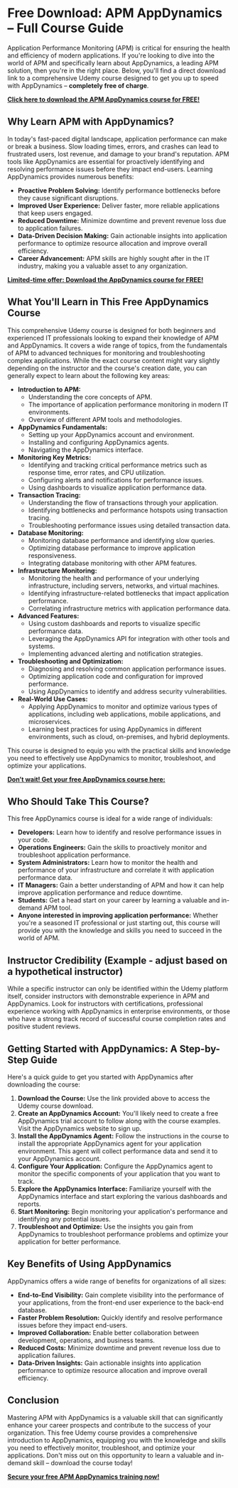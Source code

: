 # Free Download: APM AppDynamics – Full Course Guide

Application Performance Monitoring (APM) is critical for ensuring the health and efficiency of modern applications. If you're looking to dive into the world of APM and specifically learn about AppDynamics, a leading APM solution, then you're in the right place. Below, you'll find a direct download link to a comprehensive Udemy course designed to get you up to speed with AppDynamics – **completely free of charge**.

[**Click here to download the APM AppDynamics course for FREE!**](https://udemywork.com/apm-appdynamics)

## Why Learn APM with AppDynamics?

In today's fast-paced digital landscape, application performance can make or break a business. Slow loading times, errors, and crashes can lead to frustrated users, lost revenue, and damage to your brand's reputation. APM tools like AppDynamics are essential for proactively identifying and resolving performance issues before they impact end-users. Learning AppDynamics provides numerous benefits:

*   **Proactive Problem Solving:** Identify performance bottlenecks before they cause significant disruptions.
*   **Improved User Experience:** Deliver faster, more reliable applications that keep users engaged.
*   **Reduced Downtime:** Minimize downtime and prevent revenue loss due to application failures.
*   **Data-Driven Decision Making:** Gain actionable insights into application performance to optimize resource allocation and improve overall efficiency.
*   **Career Advancement:** APM skills are highly sought after in the IT industry, making you a valuable asset to any organization.

[**Limited-time offer: Download the AppDynamics course for FREE!**](https://udemywork.com/apm-appdynamics)

## What You'll Learn in This Free AppDynamics Course

This comprehensive Udemy course is designed for both beginners and experienced IT professionals looking to expand their knowledge of APM and AppDynamics. It covers a wide range of topics, from the fundamentals of APM to advanced techniques for monitoring and troubleshooting complex applications. While the exact course content might vary slightly depending on the instructor and the course's creation date, you can generally expect to learn about the following key areas:

*   **Introduction to APM:**
    *   Understanding the core concepts of APM.
    *   The importance of application performance monitoring in modern IT environments.
    *   Overview of different APM tools and methodologies.
*   **AppDynamics Fundamentals:**
    *   Setting up your AppDynamics account and environment.
    *   Installing and configuring AppDynamics agents.
    *   Navigating the AppDynamics interface.
*   **Monitoring Key Metrics:**
    *   Identifying and tracking critical performance metrics such as response time, error rates, and CPU utilization.
    *   Configuring alerts and notifications for performance issues.
    *   Using dashboards to visualize application performance data.
*   **Transaction Tracing:**
    *   Understanding the flow of transactions through your application.
    *   Identifying bottlenecks and performance hotspots using transaction tracing.
    *   Troubleshooting performance issues using detailed transaction data.
*   **Database Monitoring:**
    *   Monitoring database performance and identifying slow queries.
    *   Optimizing database performance to improve application responsiveness.
    *   Integrating database monitoring with other APM features.
*   **Infrastructure Monitoring:**
    *   Monitoring the health and performance of your underlying infrastructure, including servers, networks, and virtual machines.
    *   Identifying infrastructure-related bottlenecks that impact application performance.
    *   Correlating infrastructure metrics with application performance data.
*   **Advanced Features:**
    *   Using custom dashboards and reports to visualize specific performance data.
    *   Leveraging the AppDynamics API for integration with other tools and systems.
    *   Implementing advanced alerting and notification strategies.
*   **Troubleshooting and Optimization:**
    *   Diagnosing and resolving common application performance issues.
    *   Optimizing application code and configuration for improved performance.
    *   Using AppDynamics to identify and address security vulnerabilities.
*   **Real-World Use Cases:**
    *   Applying AppDynamics to monitor and optimize various types of applications, including web applications, mobile applications, and microservices.
    *   Learning best practices for using AppDynamics in different environments, such as cloud, on-premises, and hybrid deployments.

This course is designed to equip you with the practical skills and knowledge you need to effectively use AppDynamics to monitor, troubleshoot, and optimize your applications.

[**Don’t wait! Get your free AppDynamics course here:**](https://udemywork.com/apm-appdynamics)

## Who Should Take This Course?

This free AppDynamics course is ideal for a wide range of individuals:

*   **Developers:** Learn how to identify and resolve performance issues in your code.
*   **Operations Engineers:** Gain the skills to proactively monitor and troubleshoot application performance.
*   **System Administrators:** Learn how to monitor the health and performance of your infrastructure and correlate it with application performance data.
*   **IT Managers:** Gain a better understanding of APM and how it can help improve application performance and reduce downtime.
*   **Students:** Get a head start on your career by learning a valuable and in-demand APM tool.
*   **Anyone interested in improving application performance:** Whether you're a seasoned IT professional or just starting out, this course will provide you with the knowledge and skills you need to succeed in the world of APM.

## Instructor Credibility (Example - adjust based on a hypothetical instructor)

While a specific instructor can only be identified within the Udemy platform itself, consider instructors with demonstrable experience in APM and AppDynamics. Look for instructors with certifications, professional experience working with AppDynamics in enterprise environments, or those who have a strong track record of successful course completion rates and positive student reviews.

## Getting Started with AppDynamics: A Step-by-Step Guide

Here's a quick guide to get you started with AppDynamics after downloading the course:

1.  **Download the Course:** Use the link provided above to access the Udemy course download.
2.  **Create an AppDynamics Account:** You'll likely need to create a free AppDynamics trial account to follow along with the course examples. Visit the AppDynamics website to sign up.
3.  **Install the AppDynamics Agent:** Follow the instructions in the course to install the appropriate AppDynamics agent for your application environment. This agent will collect performance data and send it to your AppDynamics account.
4.  **Configure Your Application:** Configure the AppDynamics agent to monitor the specific components of your application that you want to track.
5.  **Explore the AppDynamics Interface:** Familiarize yourself with the AppDynamics interface and start exploring the various dashboards and reports.
6.  **Start Monitoring:** Begin monitoring your application's performance and identifying any potential issues.
7.  **Troubleshoot and Optimize:** Use the insights you gain from AppDynamics to troubleshoot performance problems and optimize your application for better performance.

## Key Benefits of Using AppDynamics

AppDynamics offers a wide range of benefits for organizations of all sizes:

*   **End-to-End Visibility:** Gain complete visibility into the performance of your applications, from the front-end user experience to the back-end database.
*   **Faster Problem Resolution:** Quickly identify and resolve performance issues before they impact end-users.
*   **Improved Collaboration:** Enable better collaboration between development, operations, and business teams.
*   **Reduced Costs:** Minimize downtime and prevent revenue loss due to application failures.
*   **Data-Driven Insights:** Gain actionable insights into application performance to optimize resource allocation and improve overall efficiency.

## Conclusion

Mastering APM with AppDynamics is a valuable skill that can significantly enhance your career prospects and contribute to the success of your organization. This free Udemy course provides a comprehensive introduction to AppDynamics, equipping you with the knowledge and skills you need to effectively monitor, troubleshoot, and optimize your applications. Don't miss out on this opportunity to learn a valuable and in-demand skill – download the course today!

[**Secure your free APM AppDynamics training now!**](https://udemywork.com/apm-appdynamics)
